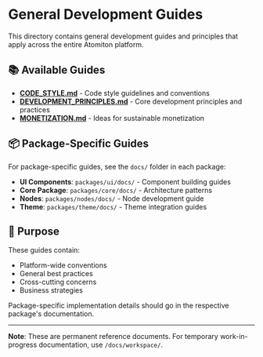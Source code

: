 # General Development Guides

This directory contains general development guides and principles that apply across the entire Atomiton platform.

## 📚 Available Guides

- **[CODE_STYLE.md](./CODE_STYLE.md)** - Code style guidelines and conventions
- **[DEVELOPMENT_PRINCIPLES.md](./DEVELOPMENT_PRINCIPLES.md)** - Core development principles and practices
- **[MONETIZATION.md](./MONETIZATION.md)** - Ideas for sustainable monetization

## 📦 Package-Specific Guides

For package-specific guides, see the `docs/` folder in each package:

- **UI Components**: `packages/ui/docs/` - Component building guides
- **Core Package**: `packages/core/docs/` - Architecture patterns
- **Nodes**: `packages/nodes/docs/` - Node development guide
- **Theme**: `packages/theme/docs/` - Theme integration guides

## 🎯 Purpose

These guides contain:

- Platform-wide conventions
- General best practices
- Cross-cutting concerns
- Business strategies

Package-specific implementation details should go in the respective package's documentation.

---

**Note**: These are permanent reference documents. For temporary work-in-progress documentation, use `/docs/workspace/`.
